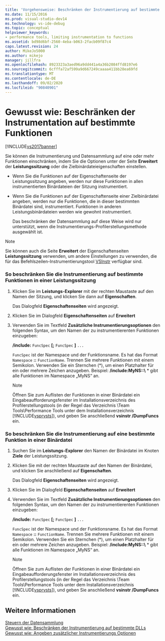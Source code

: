 ```yaml
---
title: 'Vorgehensweise: Beschränken der Instrumentierung auf bestimmte Funktionen | Microsoft-Dokumentation'
ms.date: 11/15/2016
ms.prod: visual-studio-dev14
ms.technology: vs-ide-debug
ms.topic: conceptual
helpviewer_keywords:
- performance tools, limiting instrumentation to functions
ms.assetid: bd98d6bf-2560-4eba-b063-2facb09f87c4
caps.latest.revision: 24
author: MikeJo5000
ms.author: mikejo
manager: jillfra
ms.openlocfilehash: 8923323a3aed96a9dd441a4a36b2084ffd8197e6
ms.sourcegitcommit: 6cfffa72af599a9d667249caaaa411bb28ea69fd
ms.translationtype: MT
ms.contentlocale: de-DE
ms.lasthandoff: 09/02/2020
ms.locfileid: "90840901"
---
```

# <a name="how-to-limit-instrumentation-to-specific-functions"></a>Gewusst wie: Beschränken der Instrumentation auf bestimmte Funktionen
[!INCLUDE[vs2017banner](../includes/vs2017banner.md)]

Sie können die Instrumentierung und Datensammlung auf eine oder mehr Funktionen einschränken, indem Sie die Optionen unter der Seite **Erweitert** der **Leistungssitzung** oder die Zielbinärdateieigenschaften einstellen.  
  
- Wenn Sie die Funktionen auf der Eigenschaftenseite der Leistungssitzung angeben, werden nur diese Funktionen in allen instrumentierten Binärdateien der Sitzung instrumentiert.  
  
- Wenn Sie die Funktionen auf der Eigenschaftenseite einer Zielbinärdatei angeben, werden nur die Funktionen, die in dieser bestimmten Binärdatei sind, instrumentiert. Funktionen in anderen Leistungsbinärdateien werden wie gewohnt instrumentiert.  
  
  Das beschränken der Datensammlung auf diese Weise wird nur unterstützt, wenn die Instrumentierungs-Profilerstellungsmethode ausgewählt ist.  
  
> [!NOTE]
> Sie können auch die Seite **Erweitert** der Eigenschaftenseiten **Leistungssitzung** verwenden, um andere Einstellungen zu verwenden, die für das Befehlszeilen-Instrumentierungstool [VSInstr](../profiling/vsinstr.md) verfügbar sind.  
  
### <a name="to-limit-instrumentation-to-specific-functions-in-a-performance-session"></a>So beschränken Sie die Instrumentierung auf bestimmte Funktionen in einer Leistungssitzung  
  
1. Klicken Sie im **Leistungs-Explorer** mit der rechten Maustaste auf den Namen der Sitzung, und klicken Sie dann auf **Eigenschaften**.  
  
    Das Dialogfeld **Eigenschaftenseiten** wird angezeigt.  
  
2. Klicken Sie im Dialogfeld **Eigenschaftenseiten** auf **Erweitert**  
  
3. Verwenden Sie im Textfeld **Zusätzliche Instrumentierungsoptionen** den folgenden Syntax, um den Namen der zu instrumentierenten Funktionen einzugeben:  
  
    **/include:** `FuncSpec` **[;** `FuncSpec` **]** `...`  
  
    `FuncSpec` ist der Namespace und der Funktionsname. Es hat das Format `Namespace` **::** `FunctionName`. Trennen Sie mehrere Funktionen mit einem Semikolon. Verwenden Sie ein Sternchen (\*), um einen Platzhalter für ein oder mehrere Zeichen anzugeben. Beispiel: **/include:MyNS::\\** * gibt alle Funktionen im Namespace „MyNS“ an.  
  
   > [!NOTE]
   > Öffnen Sie zum Auflisten der Funktionen in einer Binärdatei ein Eingabeaufforderungsfenster im Installationsverzeichnis des Profilerstellungstools (in der Regel das Verzeichnis \Team Tools\Performance Tools unter dem Installationsverzeichnis [!INCLUDE[vsprvsts](../includes/vsprvsts-md.md)]), und geben Sie anschließend **vsinstr /DumpFuncs** ein.  
  
### <a name="to-limit-instrumentation-to-specific-functions-in-a-binary"></a>So beschränken Sie die Instrumentierung auf eine bestimmte Funktion in einer Binärdatei  
  
1. Suchen Sie im **Leistungs-Explorer** den Namen der Binärdatei im Knoten **Ziele** der Leistungssitzung.  
  
2. Klicken Sie mit der rechten Maustaste auf den Namen der Binärdatei, und klicken Sie anschließend auf **Eigenschaften**.  
  
    Das Dialogfeld **Eigenschaftenseiten** wird angezeigt.  
  
3. Klicken Sie im Dialogfeld **Eigenschaftenseiten** auf **Erweitert**  
  
4. Verwenden Sie im Textfeld **Zusätzliche Instrumentierungsoptionen** den folgenden Syntax, um den Namen der zu instrumentierenten Funktionen einzugeben:  
  
    **/include:** `FuncSpec` **[;** `FuncSpec` **]** `...`  
  
    `FuncSpec` ist der Namespace und der Funktionsname. Es hat das Format `Namespace` **::** `FunctionName`. Trennen Sie mehrere Funktionen mit einem Semikolon. Verwenden Sie ein Sternchen (\*), um einen Platzhalter für ein oder mehrere Zeichen anzugeben. Beispiel: **/include:MyNS::\\** * gibt alle Funktionen im Namespace „MyNS“ an.  
  
   > [!NOTE]
   > Öffnen Sie zum Auflisten der Funktionen in einer Binärdatei ein Eingabeaufforderungsfenster im Installationsverzeichnis des Profilerstellungstools (in der Regel das Verzeichnis \Team Tools\Performance Tools unter dem Installationsverzeichnis [!INCLUDE[vsprvsts](../includes/vsprvsts-md.md)]), und geben Sie anschließend **vsinstr /DumpFuncs** ein.  
  
## <a name="see-also"></a>Weitere Informationen  
 [Steuern der Datensammlung](../profiling/controlling-data-collection.md)   
 [Gewusst wie: Beschränken der Instrumentierung auf bestimmte DLLs](../profiling/how-to-limit-instrumentation-to-specific-dlls.md)   
 [Gewusst wie: Angeben zusätzlicher Instrumentierungs Optionen](../profiling/how-to-specify-additional-instrumentation-options.md)
